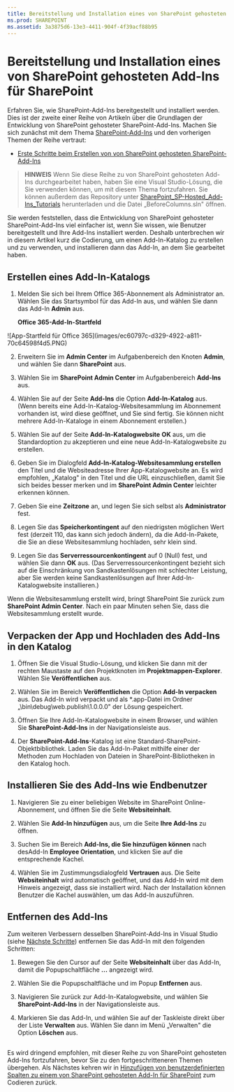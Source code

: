 ```yaml
---
title: Bereitstellung und Installation eines von SharePoint gehosteten Add-Ins für SharePoint
ms.prod: SHAREPOINT
ms.assetid: 3a3875d6-13e3-4411-904f-4f39acf88b95
---
```



# Bereitstellung und Installation eines von SharePoint gehosteten Add-Ins für SharePoint
Erfahren Sie, wie SharePoint-Add-Ins bereitgestellt und installiert werden.
Dies ist der zweite einer Reihe von Artikeln über die Grundlagen der Entwicklung von SharePoint gehosteter SharePoint-Add-Ins. Machen Sie sich zunächst mit dem Thema  [SharePoint-Add-Ins](sharepoint-add-ins.md) und den vorherigen Themen der Reihe vertraut:





-  [Erste Schritte beim Erstellen von von SharePoint gehosteten SharePoint-Add-Ins](get-started-creating-sharepoint-hosted-sharepoint-add-ins.md)



> **HINWEIS**
> Wenn Sie diese Reihe zu von SharePoint gehosteten Add-Ins durchgearbeitet haben, haben Sie eine Visual Studio-Lösung, die Sie verwenden können, um mit diesem Thema fortzufahren. Sie können außerdem das Repository unter  [SharePoint_SP-Hosted_Add-Ins_Tutorials](https://github.com/OfficeDev/SharePoint_SP-hosted_Add-Ins_Tutorials) herunterladen und die Datei „BeforeColumns.sln" öffnen.




Sie werden feststellen, dass die Entwicklung von SharePoint gehosteter SharePoint-Add-Ins viel einfacher ist, wenn Sie wissen, wie Benutzer bereitgestellt und Ihre Add-Ins installiert werden. Deshalb unterbrechen wir in diesem Artikel kurz die Codierung, um einen Add-In-Katalog zu erstellen und zu verwenden, und installieren dann das Add-In, an dem Sie gearbeitet haben.
## Erstellen eines Add-In-Katalogs






1. Melden Sie sich bei Ihrem Office 365-Abonnement als Administrator an. Wählen Sie das Startsymbol für das Add-In aus, und wählen Sie dann das Add-In **Admin** aus.

   **Office 365-Add-In-Startfeld**



!\[App-Startfeld für Office 365](images/ec60797c-d329-4922-a811-70c64598f4d5.PNG)





2. Erweitern Sie im **Admin Center** im Aufgabenbereich den Knoten **Admin**, und wählen Sie dann **SharePoint** aus.


3. Wählen Sie im **SharePoint Admin Center** im Aufgabenbereich **Add-Ins** aus.


4. Wählen Sie auf der Seite **Add-Ins** die Option **Add-In-Katalog** aus. (Wenn bereits eine Add-In-Katalog-Websitesammlung im Abonnement vorhanden ist, wird diese geöffnet, und Sie sind fertig. Sie können nicht mehrere Add-In-Kataloge in einem Abonnement erstellen.)


5. Wählen Sie auf der Seite **Add-In-Katalogwebsite** **OK** aus, um die Standardoption zu akzeptieren und eine neue Add-In-Katalogwebsite zu erstellen.


6. Geben Sie im Dialogfeld **Add-In-Katalog-Websitesammlung erstellen** den Titel und die Websiteadresse Ihrer App-Katalogwebsite an. Es wird empfohlen, „Katalog" in den Titel und die URL einzuschließen, damit Sie sich beides besser merken und im **SharePoint Admin Center** leichter erkennen können.


7. Geben Sie eine **Zeitzone** an, und legen Sie sich selbst als **Administrator** fest.


8. Legen Sie das **Speicherkontingent** auf den niedrigsten möglichen Wert fest (derzeit 110, das kann sich jedoch ändern), da die Add-In-Pakete, die Sie an diese Websitesammlung hochladen, sehr klein sind.


9. Legen Sie das **Serverressourcenkontingent** auf 0 (Null) fest, und wählen Sie dann **OK** aus. (Das Serverressourcenkontingent bezieht sich auf die Einschränkung von Sandkastenlösungen mit schlechter Leistung, aber Sie werden keine Sandkastenlösungen auf Ihrer Add-In-Katalogwebsite installieren.)


Wenn die Websitesammlung erstellt wird, bringt SharePoint Sie zurück zum **SharePoint Admin Center**. Nach ein paar Minuten sehen Sie, dass die Websitesammlung erstellt wurde.
## Verpacken der App und Hochladen des Add-Ins in den Katalog






1. Öffnen Sie die Visual Studio-Lösung, und klicken Sie dann mit der rechten Maustaste auf den Projektknoten im **Projektmappen-Explorer**. Wählen Sie **Veröffentlichen** aus.


2. Wählen Sie im Bereich **Veröffentlichen** die Option **Add-In verpacken** aus. Das Add-In wird verpackt und als *.app-Datei im Ordner „\\bin\\debug\\web.publish\\1.0.0.0" der Lösung gespeichert.


3. Öffnen Sie Ihre Add-In-Katalogwebsite in einem Browser, und wählen Sie **SharePoint-Add-Ins** in der Navigationsleiste aus.


4. Der **SharePoint-Add-Ins**-Katalog ist eine Standard-SharePoint-Objektbibliothek. Laden Sie das Add-In-Paket mithilfe einer der Methoden zum Hochladen von Dateien in SharePoint-Bibliotheken in den Katalog hoch.



## Installieren Sie des Add-Ins wie Endbenutzer


1. Navigieren Sie zu einer beliebigen Website im SharePoint Online-Abonnement, und öffnen Sie die Seite **Websiteinhalt**.


2. Wählen Sie **Add-In hinzufügen** aus, um die Seite **Ihre Add-Ins** zu öffnen.


3. Suchen Sie im Bereich **Add-Ins, die Sie hinzufügen können** nach desAdd-In **Employee Orientation**, und klicken Sie auf die entsprechende Kachel.


4. Wählen Sie im Zustimmungsdialogfeld **Vertrauen** aus. Die Seite **Websiteinhalt** wird automatisch geöffnet, und das Add-In wird mit dem Hinweis angezeigt, dass sie installiert wird. Nach der Installation können Benutzer die Kachel auswählen, um das Add-In auszuführen.



## Entfernen des Add-Ins

Zum weiteren Verbessern desselben SharePoint-Add-Ins in Visual Studio (siehe  [Nächste Schritte](#Nextsteps)) entfernen Sie das Add-In mit den folgenden Schritten:




1. Bewegen Sie den Cursor auf der Seite **Websiteinhalt** über das Add-In, damit die Popupschaltfläche **...** angezeigt wird.


2. Wählen Sie die Popupschaltfläche und im Popup **Entfernen** aus.


3. Navigieren Sie zurück zur Add-In-Katalogwebsite, und wählen Sie **SharePoint-Add-Ins** in der Navigationsleiste aus.


4. Markieren Sie das Add-In, und wählen Sie auf der Taskleiste direkt über der Liste **Verwalten** aus. Wählen Sie dann im Menü „Verwalten" die Option **Löschen** aus.



## 

Es wird dringend empfohlen, mit dieser Reihe zu von SharePoint gehosteten Add-Ins fortzufahren, bevor Sie zu den fortgeschritteneren Themen übergehen. Als Nächstes kehren wir in  [Hinzufügen von benutzerdefinierten Spalten zu einem von SharePoint gehosteten Add-In für SharePoint](add-custom-columns-to-a-sharepoint-hostedsharepoint-add-in.md) zum Codieren zurück.




